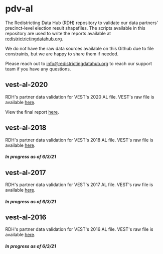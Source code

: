 # pdv-al

The Redistricting Data Hub (RDH) repository to validate our data partners' precinct-level election result shapefiles. The scripts available in this repository are used to write the reports available at [redistrictrictingdatahub.org]([https://redistrictingdatahub.org/](https://redistrictingdatahub.org/)). 

We do not have the raw data sources available on this Github due to file constraints, but we are happy to share them if needed. 

Please reach out to info@redistrictingdatahub.org to reach our support team if you have any questions. 

## vest-al-2020

RDH's partner data validation for VEST's 2020 AL file. VEST's raw file is available [here](https://dataverse.harvard.edu/file.xhtml?fileId=4751074&datasetVersionId=247483).

View the final report [here](https://github.com/nonpartisan-redistricting-datahub/pdv-al/blob/main/vest-al-2020).

## vest-al-2018

RDH's partner data validation for VEST's 2018 AL file. VEST's raw file is available [here](https://dataverse.harvard.edu/file.xhtml?fileId=4751072&datasetVersionId=247482).

#### _In progress as of 6/3/21_

## vest-al-2017

RDH's partner data validation for VEST's 2017 AL file. VEST's raw file is available [here](https://dataverse.harvard.edu/file.xhtml?fileId=4751071&datasetVersionId=247478).

#### _In progress as of 6/3/21_

## vest-al-2016

RDH's partner data validation for VEST's 2016 AL file. VEST's raw file is available [here](https://dataverse.harvard.edu/file.xhtml?fileId=4751068&datasetVersionId=247481).

#### _In progress as of 6/3/21_
